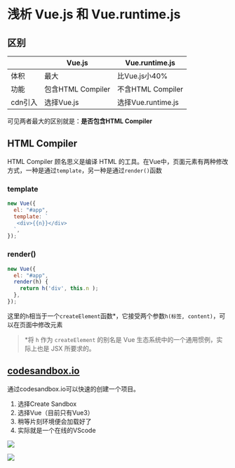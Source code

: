# 浅析 Vue.js 和 Vue.runtime.js

## 区别

|         | Vue.js            | Vue.runtime.js     |
| ------- | ----------------- | ------------------ |
| 体积    | 最大              | 比Vue.js小40%      |
| 功能    | 包含HTML Compiler | 不含HTML Compiler  |
| cdn引入 | 选择Vue.js        | 选择Vue.runtime.js |

可见两者最大的区别就是：**是否包含HTML Compiler**

## HTML Compiler

HTML Compiler 顾名思义是编译 HTML 的工具。在Vue中，页面元素有两种修改方式，一种是通过`template`，另一种是通过`render()`函数

### template

```javascript
new Vue({
  el: "#app",
  template: `
   <div>{{n}}</div>
  `,
});
```

### render()

```javascript
new Vue({
  el: "#app",
  render(h) {
    return h('div', this.n );
  },
});
```

这里的`h`相当于一个`createElement`函数*，它接受两个参数`h(标签, content)`，可以在页面中修改元素

> *将 `h` 作为 `createElement` 的别名是 Vue 生态系统中的一个通用惯例，实际上也是 JSX 所要求的。

## [codesandbox.io](http://codesandbox.io)

通过codesandbox.io可以快速的创建一个项目。

1.  选择Create Sandbox
1.  选择Vue（目前只有Vue3）
1.  稍等片刻环境便会加载好了
1.  实际就是一个在线的VScode

![](https://img.bald3r.wang/img/20220630165243.png)

![](https://img.bald3r.wang/img/20220630165154.png)
